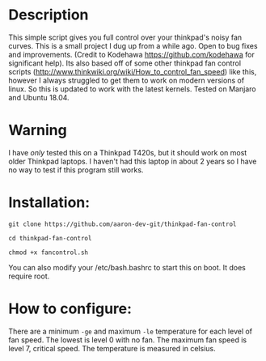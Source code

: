 # Description
This simple script gives you full control over your thinkpad's noisy fan curves. This is a small project I dug up from a while ago. Open to bug fixes and improvements. (Credit to Kodehawa https://github.com/kodehawa for significant help). Its also based off of some other thinkpad fan control scripts (http://www.thinkwiki.org/wiki/How_to_control_fan_speed) like this, however I always struggled to get them to work on modern versions of linux. So this is updated to work with the latest kernels. Tested on Manjaro and Ubuntu 18.04.

# Warning
I have *only* tested this on a Thinkpad T420s, but it should work on most older Thinkpad laptops. I haven't had this laptop in about 2 years so I have no way to test if this program still works. 

# Installation:
`git clone https://github.com/aaron-dev-git/thinkpad-fan-control`

`cd thinkpad-fan-control`

`chmod +x fancontrol.sh`

You can also modify your /etc/bash.bashrc to start this on boot. It does require root. 

# How to configure:
There are a minimum `-ge` and maximum `-le` temperature for each level of fan speed. The lowest is level 0 with no fan. The maximum fan speed is level 7, critical speed. The temperature is measured in celsius. 

